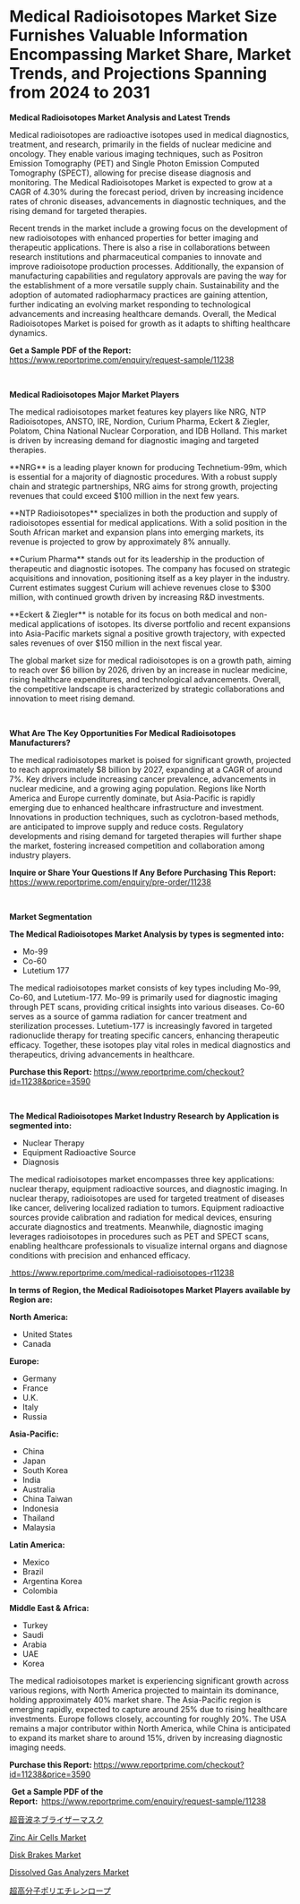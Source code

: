 <p><h1>Medical Radioisotopes Market Size Furnishes Valuable Information Encompassing Market Share, Market Trends, and Projections Spanning from 2024 to 2031</h1></p><p><strong>Medical Radioisotopes Market Analysis and Latest Trends</strong></p>
<p><p>Medical radioisotopes are radioactive isotopes used in medical diagnostics, treatment, and research, primarily in the fields of nuclear medicine and oncology. They enable various imaging techniques, such as Positron Emission Tomography (PET) and Single Photon Emission Computed Tomography (SPECT), allowing for precise disease diagnosis and monitoring. The Medical Radioisotopes Market is expected to grow at a CAGR of 4.30% during the forecast period, driven by increasing incidence rates of chronic diseases, advancements in diagnostic techniques, and the rising demand for targeted therapies.</p><p>Recent trends in the market include a growing focus on the development of new radioisotopes with enhanced properties for better imaging and therapeutic applications. There is also a rise in collaborations between research institutions and pharmaceutical companies to innovate and improve radioisotope production processes. Additionally, the expansion of manufacturing capabilities and regulatory approvals are paving the way for the establishment of a more versatile supply chain. Sustainability and the adoption of automated radiopharmacy practices are gaining attention, further indicating an evolving market responding to technological advancements and increasing healthcare demands. Overall, the Medical Radioisotopes Market is poised for growth as it adapts to shifting healthcare dynamics.</p></p>
<p><strong>Get a Sample PDF of the Report:&nbsp;</strong> <a href="https://www.reportprime.com/enquiry/request-sample/11238">https://www.reportprime.com/enquiry/request-sample/11238</a></p>
<p>&nbsp;</p>
<p><strong>Medical Radioisotopes Major Market Players</strong></p>
<p><p>The medical radioisotopes market features key players like NRG, NTP Radioisotopes, ANSTO, IRE, Nordion, Curium Pharma, Eckert & Ziegler, Polatom, China National Nuclear Corporation, and IDB Holland. This market is driven by increasing demand for diagnostic imaging and targeted therapies.</p><p>**NRG** is a leading player known for producing Technetium-99m, which is essential for a majority of diagnostic procedures. With a robust supply chain and strategic partnerships, NRG aims for strong growth, projecting revenues that could exceed $100 million in the next few years.</p><p>**NTP Radioisotopes** specializes in both the production and supply of radioisotopes essential for medical applications. With a solid position in the South African market and expansion plans into emerging markets, its revenue is projected to grow by approximately 8% annually.</p><p>**Curium Pharma** stands out for its leadership in the production of therapeutic and diagnostic isotopes. The company has focused on strategic acquisitions and innovation, positioning itself as a key player in the industry. Current estimates suggest Curium will achieve revenues close to $300 million, with continued growth driven by increasing R&D investments.</p><p>**Eckert & Ziegler** is notable for its focus on both medical and non-medical applications of isotopes. Its diverse portfolio and recent expansions into Asia-Pacific markets signal a positive growth trajectory, with expected sales revenues of over $150 million in the next fiscal year.</p><p>The global market size for medical radioisotopes is on a growth path, aiming to reach over $6 billion by 2026, driven by an increase in nuclear medicine, rising healthcare expenditures, and technological advancements. Overall, the competitive landscape is characterized by strategic collaborations and innovation to meet rising demand.</p></p>
<p>&nbsp;</p>
<p><strong>What Are The Key Opportunities For Medical Radioisotopes Manufacturers?</strong></p>
<p><p>The medical radioisotopes market is poised for significant growth, projected to reach approximately $8 billion by 2027, expanding at a CAGR of around 7%. Key drivers include increasing cancer prevalence, advancements in nuclear medicine, and a growing aging population. Regions like North America and Europe currently dominate, but Asia-Pacific is rapidly emerging due to enhanced healthcare infrastructure and investment. Innovations in production techniques, such as cyclotron-based methods, are anticipated to improve supply and reduce costs. Regulatory developments and rising demand for targeted therapies will further shape the market, fostering increased competition and collaboration among industry players.</p></p>
<p><strong>Inquire or Share Your Questions If Any Before Purchasing This Report:</strong> <a href="https://www.reportprime.com/enquiry/pre-order/11238">https://www.reportprime.com/enquiry/pre-order/11238</a></p>
<p>&nbsp;</p>
<p><strong>Market Segmentation</strong></p>
<p><strong>The Medical Radioisotopes Market Analysis by types is segmented into:</strong></p>
<p><ul><li>Mo-99</li><li>Co-60</li><li>Lutetium 177</li></ul></p>
<p><p>The medical radioisotopes market consists of key types including Mo-99, Co-60, and Lutetium-177. Mo-99 is primarily used for diagnostic imaging through PET scans, providing critical insights into various diseases. Co-60 serves as a source of gamma radiation for cancer treatment and sterilization processes. Lutetium-177 is increasingly favored in targeted radionuclide therapy for treating specific cancers, enhancing therapeutic efficacy. Together, these isotopes play vital roles in medical diagnostics and therapeutics, driving advancements in healthcare.</p></p>
<p><strong>Purchase this Report:&nbsp;</strong><a href="https://www.reportprime.com/checkout?id=11238&price=3590">https://www.reportprime.com/checkout?id=11238&price=3590</a></p>
<p>&nbsp;</p>
<p><strong>The Medical Radioisotopes Market Industry Research by Application is segmented into:</strong></p>
<p><ul><li>Nuclear Therapy</li><li>Equipment Radioactive Source</li><li>Diagnosis</li></ul></p>
<p><p>The medical radioisotopes market encompasses three key applications: nuclear therapy, equipment radioactive sources, and diagnostic imaging. In nuclear therapy, radioisotopes are used for targeted treatment of diseases like cancer, delivering localized radiation to tumors. Equipment radioactive sources provide calibration and radiation for medical devices, ensuring accurate diagnostics and treatments. Meanwhile, diagnostic imaging leverages radioisotopes in procedures such as PET and SPECT scans, enabling healthcare professionals to visualize internal organs and diagnose conditions with precision and enhanced efficacy.</p></p>
<p><a href="https://www.reportprime.com/medical-radioisotopes-r11238">&nbsp;https://www.reportprime.com/medical-radioisotopes-r11238</a></p>
<p><strong>In terms of Region, the Medical Radioisotopes Market Players available by Region are:</strong></p>
<p>
    <p> <strong> North America: </strong>
        <ul>
            <li>United States</li>
            <li>Canada</li>
        </ul>
        </p> 
    <p> <strong> Europe: </strong>
        <ul>
            <li>Germany</li>
            <li>France</li>
            <li>U.K.</li>
            <li>Italy</li>
            <li>Russia</li>
        </ul>
        </p> 
    <p> <strong> Asia-Pacific: </strong>
        <ul>
            <li>China</li>
            <li>Japan</li>
            <li>South Korea</li>
            <li>India</li>
            <li>Australia</li>
            <li>China Taiwan</li>
            <li>Indonesia</li>
            <li>Thailand</li>
            <li>Malaysia</li>
        </ul>
        </p> 
    <p> <strong> Latin America: </strong>
        <ul>
            <li>Mexico</li>
            <li>Brazil</li>
            <li>Argentina Korea</li>
            <li>Colombia</li>
        </ul>
        </p> 
    <p> <strong> Middle East & Africa: </strong>
        <ul>
            <li>Turkey</li>
            <li>Saudi</li>
            <li>Arabia</li>
            <li>UAE</li>
            <li>Korea</li>
        </ul>
    </p>
    </p>
<p><p>The medical radioisotopes market is experiencing significant growth across various regions, with North America projected to maintain its dominance, holding approximately 40% market share. The Asia-Pacific region is emerging rapidly, expected to capture around 25% due to rising healthcare investments. Europe follows closely, accounting for roughly 20%. The USA remains a major contributor within North America, while China is anticipated to expand its market share to around 15%, driven by increasing diagnostic imaging needs.</p></p>
<p><strong>Purchase this Report: </strong><a href="https://www.reportprime.com/checkout?id=11238&price=3590">https://www.reportprime.com/checkout?id=11238&price=3590</a></p>
<p>&nbsp;<strong>Get a Sample PDF of the Report:&nbsp;&nbsp;</strong><a href="https://www.reportprime.com/enquiry/request-sample/11238">https://www.reportprime.com/enquiry/request-sample/11238</a></p>
<p><strong></strong></p>
<p><p><a href="https://medium.com/@qyzhmeiu47/ultrasonic-nebulizer-mask-market-%E3%81%AF-%E3%82%B3%E3%82%B9%E3%83%88%E7%AE%A1%E7%90%86%E3%81%A8%E5%8A%B9%E7%8E%87%E5%90%91%E4%B8%8A%E3%82%92%E5%84%AA%E5%85%88%E3%81%97%E3%81%BE%E3%81%99-%E3%81%95%E3%82%89%E3%81%AB-%E5%A0%B1%E5%91%8A%E6%9B%B8%E3%81%AF%E5%B8%82%E5%A0%B4%E3%81%AE%E9%9C%80%E8%A6%81%E9%9D%A2%E3%81%A8%E4%BE%9B%E7%B5%A6%E9%9D%A2%E3%81%AE%E4%B8%A1%E6%96%B9%E3%82%92%E3%82%AB%E3%83%90%E3%83%BC%E3%81%97%E3%81%A6%E3%81%84%E3%81%BE%E3%81%99-ultrasonic-1c49858dea86">超音波ネブライザーマスク</a></p><p><a href="https://www.linkedin.com/pulse/zinc-air-cells-market-size-share-trends-analysis-report-p1qie?trackingId=krc92wENQiy7wX1aYz%2FvXg%3D%3D">Zinc Air Cells Market</a></p><p><a href="https://issuu.com/reportprime-2/docs/disk-brakes-market-size-2030.pptx_1356b9ccd407b3">Disk Brakes Market</a></p><p><a href="https://www.linkedin.com/pulse/how-dissolved-gas-analyzers-market-evolve-growth-analysis-year-b2fpe?trackingId=OqPOBlcKRkasOYUkFUAurA%3D%3D">Dissolved Gas Analyzers Market</a></p><p><a href="https://medium.com/@qyzhmeiu47/ultra-high-molecular-polyethylene-rope-market-%E3%81%AF-%E3%82%B3%E3%82%B9%E3%83%88%E7%AE%A1%E7%90%86%E3%81%A8%E5%8A%B9%E7%8E%87%E5%90%91%E4%B8%8A%E3%82%92%E5%84%AA%E5%85%88%E3%81%97%E3%81%BE%E3%81%99-%E3%81%95%E3%82%89%E3%81%AB-%E5%A0%B1%E5%91%8A%E6%9B%B8%E3%81%AF%E5%B8%82%E5%A0%B4%E3%81%AE%E9%9C%80%E8%A6%81%E9%9D%A2%E3%81%A8%E4%BE%9B%E7%B5%A6%E9%9D%A2%E3%81%AE%E4%B8%A1%E6%96%B9%E3%82%92%E3%82%AB%E3%83%90%E3%83%BC%E3%81%97%E3%81%A6%E3%81%84%E3%81%BE%E3%81%99-8bddde0bae74">超高分子ポリエチレンロープ</a></p></p>